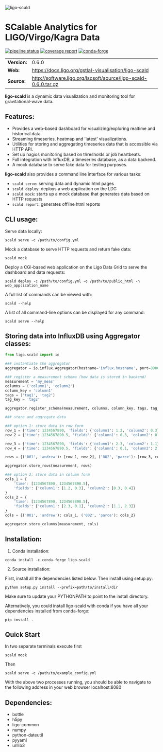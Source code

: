 ![ligo-scald](https://git.ligo.org/gstlal-visualisation/ligo-scald/raw/master/doc/_static/logo.png "ligo-scald")

SCalable Analytics for LIGO/Virgo/Kagra Data
==========================================================================

[![pipeline status](https://git.ligo.org/gstlal-visualisation/ligo-scald/badges/master/pipeline.svg)](https://git.ligo.org/gstlal-visualisation/ligo-scald/commits/master)
[![coverage report](https://git.ligo.org/gstlal-visualisation/ligo-scald/badges/master/coverage.svg)](https://git.ligo.org/gstlal-visualisation/ligo-scald/commits/master)
[![conda-forge](https://img.shields.io/conda/vn/conda-forge/ligo-scald.svg)](https://anaconda.org/conda-forge/ligo-scald)

|              |        |
| ------------ | ------ |
| **Version:** | 0.6.0  |
| **Web:**     | https://docs.ligo.org/gstlal-visualisation/ligo-scald  |
| **Source:**  | http://software.ligo.org/lscsoft/source/ligo-scald-0.6.0.tar.gz  |


**ligo-scald** is a dynamic data visualization and monitoring tool for gravitational-wave data.

## Features:

* Provides a web-based dashboard for visualizing/exploring realtime and historical data.
* Streaming timeseries, heatmap and 'latest' visualizations.
* Utilities for storing and aggregating timeseries data that is accessible via HTTP API.
* Set up nagios monitoring based on thresholds or job heartbeats.
* Full integration with InfluxDB, a timeseries database, as a data backend.
* A mock database to serve fake data for testing purposes.

**ligo-scald** also provides a command line interface for various tasks:

* `scald serve`: serving data and dynamic html pages
* `scald deploy`: deploys a web application on the LDG
* `scald mock`: starts up a mock database that generates data based on HTTP requests
* `scald report`: generates offline html reports

## CLI usage:

Serve data locally:

```
scald serve -c /path/to/config.yml
```

Mock a database to serve HTTP requests and return fake data:

```
scald mock
```

Deploy a CGI-based web application on the Ligo Data Grid to serve the dashboard and data requests:

```
scald deploy -c /path/to/config.yml -o /path/to/public_html -n web_application_name
```

A full list of commands can be viewed with:

```
scald --help
```

A list of all command-line options can be displayed for any command:

```
scald serve --help
```

## Storing data into InfluxDB using Aggregator classes:

```python
from ligo.scald import io

### instantiate the aggregator
aggregator = io.influx.Aggregator(hostname='influx.hostname', port=8086, db='your_database')

### register a measurement schema (how data is stored in backend)
measurement = 'my_meas'
columns = ('column1', 'column2')
column_key = 'column1'
tags = ('tag1', 'tag2')
tag_key = 'tag2'

aggregator.register_schema(measurement, columns, column_key, tags, tag_key)

### store and aggregate data

### option 1: store data in row form
row_1 = {'time': 1234567890, 'fields': {'column1': 1.2, 'column2': 0.3}}
row_2 = {'time': 1234567890.5, 'fields': {'column1': 0.3, 'column2': 0.4}}

row_3 = {'time': 1234567890, 'fields': {'column1': 2.3, 'column2': 1.1}}
row_4 = {'time': 1234567890.5, 'fields': {'column1': 0.1, 'column2': 2.3}}

rows = {('001', 'andrew'): [row_1, row_2], ('002', 'parce'): [row_3, row_4]}

aggregator.store_rows(measurement, rows)

### option 2: store data in column form
cols_1 = {
    'time': [1234567890, 1234567890.5],
    'fields': {'column1': [1.2, 0.3], 'column2': [0.3, 0.4]}
}
cols_2 = {
    'time': [1234567890, 1234567890.5],
    'fields': {'column1': [2.3, 0.1], 'column2': [1.1, 2.3]}
}
cols = {('001', 'andrew'): cols_1, ('002', 'parce'): cols_2}

aggregator.store_columns(measurement, cols)

```

## Installation:

1. Conda installation:

```
conda install -c conda-forge ligo-scald
```

2. Source installation:

First, install all the dependencies listed below. Then install using setup.py:

```
python setup.py install --prefix=path/to/install/dir
```

Make sure to update your PYTHONPATH to point to the install directory.

Alternatively, you could install ligo-scald with conda if you have all your dependencies installed from conda-forge:

```
pip install .
```

## Quick Start

In two separate terminals execute first

```
scald mock
```

Then

```
scald serve -c /path/to/example_config.yml
```

With the above two processes running, you should be able to navigate to the following address in your web browser localhost:8080

## Dependencies:

  * bottle
  * h5py
  * ligo-common
  * numpy
  * python-dateutil
  * pyyaml
  * urllib3
